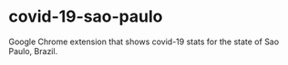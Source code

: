 # covid-19-sao-paulo
Google Chrome extension that shows covid-19 stats for the state of Sao Paulo, Brazil.
